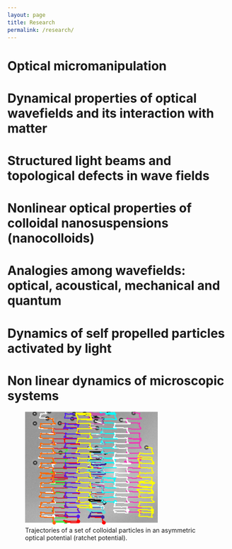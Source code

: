 ```yaml
---
layout: page
title: Research
permalink: /research/
---
```


# Optical micromanipulation
#	Dynamical properties of optical wavefields and its interaction with matter
#	Structured light beams and topological defects in wave fields
#	Nonlinear optical properties of colloidal nanosuspensions (nanocolloids)
#	Analogies among wavefields: optical, acoustical, mechanical  and quantum
# Dynamics of self propelled particles activated by light
# Non linear dynamics of microscopic systems
<figure>
  <img src="/imagenes/Fig_3a.png" width="300">
  <figcaption>Trajectories of a set of colloidal particles in an asymmetric optical potential (ratchet potential).</figcaption>
</figure>




